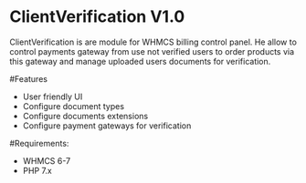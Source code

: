 # ClientVerification V1.0

ClientVerification is are module for WHMCS billing control panel.
He allow to control payments gateway from use not verified users to order products via this gateway and manage uploaded users documents for verification.

#Features
* User friendly UI
* Configure document types
* Configure documents extensions
* Configure payment gateways for verification

#Requirements:
* WHMCS 6-7
* PHP 7.x

